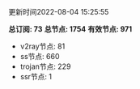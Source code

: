 更新时间2022-08-04 15:25:55

**总订阅: 73**
**总节点: 1754**
**有效节点: 971**
- v2ray节点: 81
- ss节点: 660
- trojan节点: 229
- ssr节点: 1
